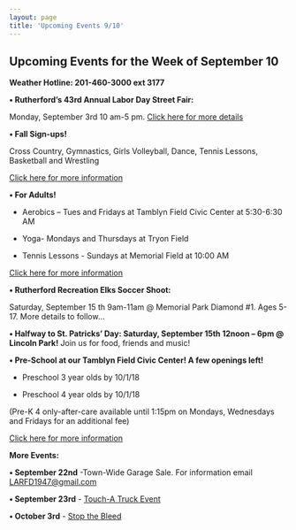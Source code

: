 ```yaml
---
layout: page
title: 'Upcoming Events 9/10'
---
```

 
## Upcoming Events for the Week of September 10 

**Weather Hotline: 201-460-3000 ext 3177**

**• Rutherford’s 43rd Annual Labor Day Street Fair:** 

Monday, September 3rd 10 am-5 pm. [Click here for more details](/labor-day-street-fair/)


**• Fall Sign-ups!** 

Cross Country, Gymnastics, Girls Volleyball, Dance, Tennis Lessons,
Basketball and Wrestling

[Click here for more information](/departments/recreation/sports-and-activities/childrens-catalog/)


**• For Adults!** 

- Aerobics – Tues and Fridays at Tamblyn Field Civic Center at 5:30-6:30 AM

- Yoga-  Mondays and Thursdays at Tryon Field

- Tennis Lessons - Sundays at Memorial Field at 10:00 AM

[Click here for more information](/departments/recreation/sports-and-activities/adult-catalog/)

**• Rutherford Recreation Elks Soccer Shoot:** 

Saturday, September 15 th 9am-11am @ Memorial Park Diamond #1. Ages 5-17. More details to follow…

**• Halfway to St. Patricks’ Day: Saturday, September 15th 12noon – 6pm @ Lincoln Park!**
Join us for food, friends and music!

**• Pre-School at our Tamblyn Field Civic Center! A few openings left!**

- Preschool 3 year olds by 10/1/18

- Preschool 4 year olds by 10/1/18

(Pre-K 4 only-after-care available until 1:15pm on Mondays, Wednesdays and Fridays for
an additional fee)

[Click here for more information](/departments/recreation/sports-and-activities/childrens-catalog/)

**More Events:**

**• September 22nd** -Town-Wide Garage Sale. For information email LARFD1947@gmail.com

**• September 23rd** - [Touch-A Truck Event](https://storage.googleapis.com/static.rutherford-nj.com/recreation/Touch%20a%20truck.pdf)

**• October 3rd** - [Stop the Bleed](https://storage.googleapis.com/static.rutherford-nj.com/recreation/Stop%20the%20Bleed%20Flyer.pdf)
